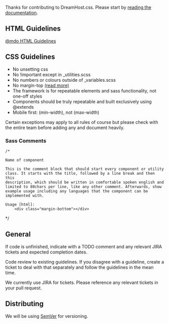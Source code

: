 Thanks for contributing to DreamHost.css. Please start by [reading the documentation](http://dreamhost.github.io/dreamhost.css).

## HTML Guidelines
[@mdo HTML Guidelines](http://codeguide.co/#html)

## CSS Guidelines
* No unsetting css
* No !important except in _utilities.scss
* No numbers or colours  outside of _variables.scss
* No margin-top [(read more)](http://csswizardry.com/2012/06/single-direction-margin-declarations/)
* The framework is for repeatable elements and sass functionality, not one-off styles
* Components should be truly repeatable and built exclusively using @extends
* Mobile first: (min-width), not (max-width)

Certain exceptions may apply to all rules of course but please check with the entire team before adding any and document heavily.

### Sass Comments

	/*

	Name of component

	This is the comment block that should start every component or utility
	class. It starts with the title, followed by a line break and then this
	description, which should be written in comfortable spoken english and
	limited to 80chars per line, like any other comment. Afterwards, show
	example usage including any languages that the component can be
	implemented with.

	Usage [html]:
		<div class="margin-bottom"></div>

*/

## General
If code is unfinished, indicate with a TODO comment and any relevant JIRA tickets and expected completion dates.

Code review to existing guidelines. If you disagree with a guideline, create a ticket to deal with that separately and follow the guidelines in the mean time.

We currently use JIRA for tickets. Please reference any relevant tickets in your pull request.

## Distributing
We will be using [SemVer](http://semver.org) for versioning.
